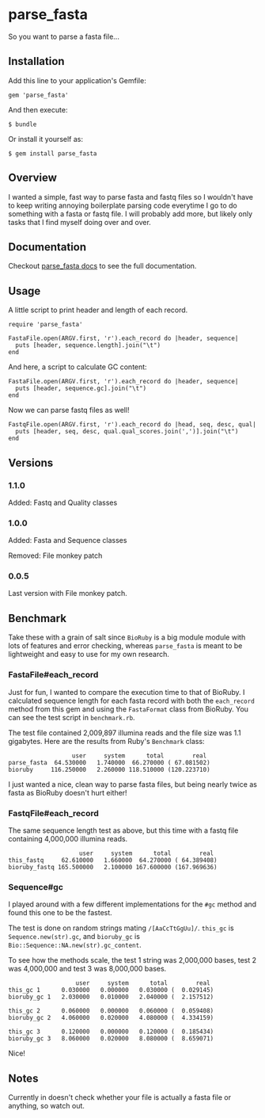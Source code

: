 # parse_fasta #

So you want to parse a fasta file...

## Installation ##

Add this line to your application's Gemfile:

    gem 'parse_fasta'

And then execute:

    $ bundle

Or install it yourself as:

    $ gem install parse_fasta

## Overview ##

I wanted a simple, fast way to parse fasta and fastq files so I
wouldn't have to keep writing annoying boilerplate parsing code
everytime I go to do something with a fasta or fastq file. I will
probably add more, but likely only tasks that I find myself doing over
and over.

## Documentation ##

Checkout [parse_fasta docs](http://rubydoc.info/gems/parse_fasta/1.1.0/frames) to see
the full documentation.

## Usage ##

A little script to print header and length of each record.

	require 'parse_fasta'

	FastaFile.open(ARGV.first, 'r').each_record do |header, sequence|
	  puts [header, sequence.length].join("\t")
	end

And here, a script to calculate GC content:

	FastaFile.open(ARGV.first, 'r').each_record do |header, sequence|
	  puts [header, sequence.gc].join("\t")
	end

Now we can parse fastq files as well!

	FastqFile.open(ARGV.first, 'r').each_record do |head, seq, desc, qual|
	  puts [header, seq, desc, qual.qual_scores.join(',')].join("\t")
	end

## Versions ##

### 1.1.0 ###

Added: Fastq and Quality classes

### 1.0.0 ###

Added: Fasta and Sequence classes

Removed: File monkey patch

### 0.0.5 ###

Last version with File monkey patch.

## Benchmark ##

Take these with a grain of salt since `BioRuby` is a big module
module with lots of features and error checking, whereas `parse_fasta`
is meant to be lightweight and easy to use for my own research.

### FastaFile#each_record ###

Just for fun, I wanted to compare the execution time to that of
BioRuby. I calculated sequence length for each fasta record with both
the `each_record` method from this gem and using the `FastaFormat`
class from BioRuby. You can see the test script in `benchmark.rb`.

The test file contained 2,009,897 illumina reads and the file size
was 1.1 gigabytes. Here are the results from Ruby's `Benchmark` class:

                      user     system      total        real
    parse_fasta  64.530000   1.740000  66.270000 ( 67.081502)
    bioruby     116.250000   2.260000 118.510000 (120.223710)

I just wanted a nice, clean way to parse fasta files, but being nearly
twice as fasta as BioRuby doesn't hurt either!

### FastqFile#each_record ###

The same sequence length test as above, but this time with a fastq
file containing 4,000,000 illumina reads.

                        user     system      total        real
    this_fastq     62.610000   1.660000  64.270000 ( 64.389408)
    bioruby_fastq 165.500000   2.100000 167.600000 (167.969636)

### Sequence#gc ###

I played around with a few different implementations for the `#gc`
method and found this one to be the fastest.

The test is done on random strings mating `/[AaCcTtGgUu]/`. `this_gc`
is `Sequence.new(str).gc`, and `bioruby_gc` is
`Bio::Sequence::NA.new(str).gc_content`.

To see how the methods scale, the test 1 string was 2,000,000 bases,
test 2 was 4,000,000 and test 3 was 8,000,000 bases.

                       user     system      total        real
    this_gc 1      0.030000   0.000000   0.030000 (  0.029145)
    bioruby_gc 1   2.030000   0.010000   2.040000 (  2.157512)

	this_gc 2      0.060000   0.000000   0.060000 (  0.059408)
    bioruby_gc 2   4.060000   0.020000   4.080000 (  4.334159)

	this_gc 3      0.120000   0.000000   0.120000 (  0.185434)
    bioruby_gc 3   8.060000   0.020000   8.080000 (  8.659071)

Nice!

## Notes ##

Currently in doesn't check whether your file is actually a fasta file
or anything, so watch out.

